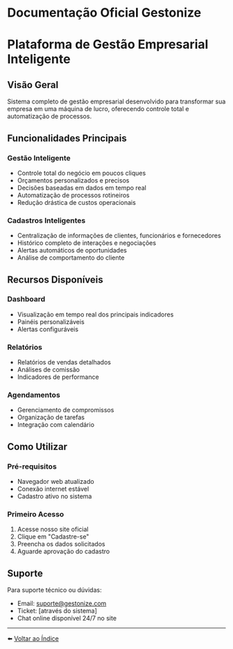 # Documentação Oficial Gestonize

Plataforma de Gestão Empresarial Inteligente
=====================================

## Visão Geral

Sistema completo de gestão empresarial desenvolvido para transformar sua empresa em uma máquina de lucro, oferecendo controle total e automatização de processos.

## Funcionalidades Principais

### Gestão Inteligente
- Controle total do negócio em poucos cliques
- Orçamentos personalizados e precisos
- Decisões baseadas em dados em tempo real
- Automatização de processos rotineiros
- Redução drástica de custos operacionais

### Cadastros Inteligentes
- Centralização de informações de clientes, funcionários e fornecedores
- Histórico completo de interações e negociações
- Alertas automáticos de oportunidades
- Análise de comportamento do cliente

## Recursos Disponíveis

### Dashboard
- Visualização em tempo real dos principais indicadores
- Painéis personalizáveis
- Alertas configuráveis

### Relatórios
- Relatórios de vendas detalhados
- Análises de comissão
- Indicadores de performance

### Agendamentos
- Gerenciamento de compromissos
- Organização de tarefas
- Integração com calendário

## Como Utilizar

### Pré-requisitos
- Navegador web atualizado
- Conexão internet estável
- Cadastro ativo no sistema

### Primeiro Acesso
1. Acesse nosso site oficial
2. Clique em "Cadastre-se"
3. Preencha os dados solicitados
4. Aguarde aprovação do cadastro

## Suporte

Para suporte técnico ou dúvidas:
- Email: [suporte@gestonize.com](mailto:suporte@gestonize.com)
- Ticket: [através do sistema]
- Chat online disponível 24/7 no site

---

⬅️ [Voltar ao Índice](./1.1_Indice.md)

